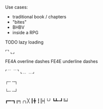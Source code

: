

Use cases:
* traditional book / chapters
* "bites"
* BHBV
* inside a RPG


TODO lazy loading


⌜⌝
⌞⌟


 FE4A overline dashes
 FE4E underline dashes

⌜﹊ ﹊⌝
⌞﹎ ﹎⌟

┌┄   ╌┐

└┄   ┄┘


┏━╍┓╔╕╭╮╳
┃╋ ┇╠╡╰╯
┗┻┅┛╚╛
